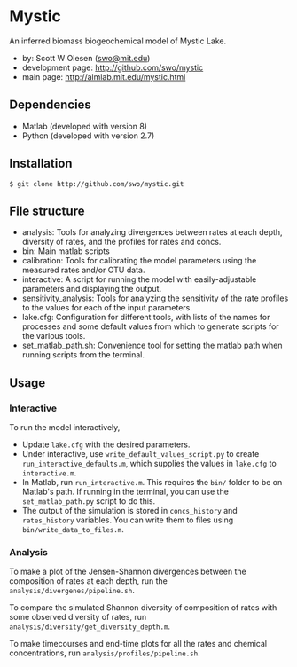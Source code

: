 # Mystic

An inferred biomass biogeochemical model of Mystic Lake. 

- by: Scott W Olesen (swo@mit.edu)
- development page: http://github.com/swo/mystic
- main page: http://almlab.mit.edu/mystic.html

## Dependencies

- Matlab (developed with version 8)
- Python (developed with version 2.7)

## Installation
    $ git clone http://github.com/swo/mystic.git

## File structure
- analysis: Tools for analyzing divergences between rates at each depth, diversity of rates, and the profiles for rates and concs.
- bin: Main matlab scripts
- calibration: Tools for calibrating the model parameters using the measured rates and/or OTU data.
- interactive: A script for running the model with easily-adjustable parameters and displaying the output.
- sensitivity\_analysis: Tools for analyzing the sensitivity of the rate profiles to the values for each of the input parameters.
- lake.cfg: Configuration for different tools, with lists of the names for processes and some default values from which to generate scripts for the various tools.
- set\_matlab\_path.sh: Convenience tool for setting the matlab path when running scripts from the terminal.

## Usage

### Interactive
To run the model interactively,
- Update `lake.cfg` with the desired parameters.
- Under interactive, use `write_default_values_script.py` to create `run_interactive_defaults.m`, which supplies the values in `lake.cfg` to `interactive.m`.
- In Matlab, run `run_interactive.m`. This requires the `bin/` folder to be on Matlab's path. If running in the terminal, you can use the `set_matlab_path.py` script to do this.
- The output of the simulation is stored in `concs_history` and `rates_history` variables. You can write them to files using `bin/write_data_to_files.m`.

### Analysis
To make a plot of the Jensen-Shannon divergences between the composition of rates at each depth, run the `analysis/divergenes/pipeline.sh`.

To compare the simulated Shannon diversity of composition of rates with some observed diversity of rates, run `analysis/diversity/get_diversity_depth.m`.

To make timecourses and end-time plots for all the rates and chemical concentrations, run `analysis/profiles/pipeline.sh`.


